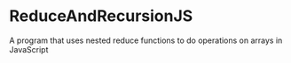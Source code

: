 # ReduceAndRecursionJS
A program that uses nested reduce functions to do operations on arrays in JavaScript
